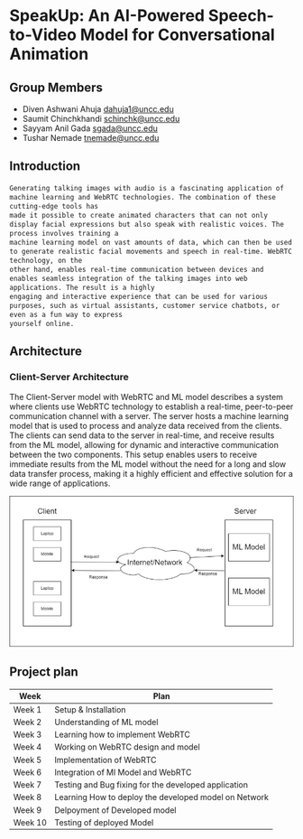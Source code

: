# SpeakUp: An AI-Powered Speech-to-Video Model for Conversational Animation


## Group Members
- Diven Ashwani Ahuja dahuja1@uncc.edu
- Saumit Chinchkhandi schinchk@uncc.edu
- Sayyam Anil Gada sgada@uncc.edu
- Tushar Nemade tnemade@uncc.edu

## Introduction
    Generating talking images with audio is a fascinating application of machine learning and WebRTC technologies. The combination of these cutting-edge tools has
    made it possible to create animated characters that can not only display facial expressions but also speak with realistic voices. The process involves training a 
    machine learning model on vast amounts of data, which can then be used to generate realistic facial movements and speech in real-time. WebRTC technology, on the 
    other hand, enables real-time communication between devices and enables seamless integration of the talking images into web applications. The result is a highly 
    engaging and interactive experience that can be used for various purposes, such as virtual assistants, customer service chatbots, or even as a fun way to express 
    yourself online.

## Architecture
   
   ### Client-Server Architecture

   The Client-Server model with WebRTC and ML model describes a system where clients use WebRTC technology to establish a real-time, peer-to-peer communication channel with a server. The server hosts a machine learning model that is used to process and analyze data received from the clients. The clients can send data to the server in real-time, and receive results from the ML model, allowing for dynamic and interactive communication between the two components. This setup enables users to receive immediate results from the ML model without the need for a long and slow data transfer process, making it a highly efficient and effective solution for a wide range of applications.

   ![Client Server Model](https://github.com/tushar251095/CCN_Human_3D_Modeling/blob/main/Architecture.jpg?raw=true)

## Project plan

| Week | Plan |
|----------|----------|
| Week 1 | Setup & Installation |
| Week 2 | Understanding of ML model |
| Week 3| Learning how to implement WebRTC |
| Week 4| Working on WebRTC design and model |
| Week 5 | Implementation of WebRTC |
| Week 6 | Integration of Ml Model and WebRTC |
| Week 7 | Testing and Bug fixing for the developed application |
| Week 8 | Learning How to deploy the developed model on Network |
| Week 9 | Delpoyment of Developed model |
| Week 10 | Testing of deployed Model |
